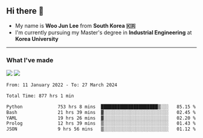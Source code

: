 ## Hi there 👋

- My name is **Woo Jun Lee** from **South Korea 🇰🇷**
- I'm currently pursuing my Master's degree in **Industrial Engineering** at **Korea University**

---

### What I've made

<a href="https://share.streamlit.io/tomtom1103/kuiai_hackathon_2022/main/JL_app.py"><img src="https://img.shields.io/badge/Journey Lee-161B22?style=for-the-badge&logo=streamlit&logoColor=FF4B4B"/></a> <a href="https://jeon-100.github.io/Dangzang/"><img src="https://img.shields.io/badge/당신을 위한 장학금, 당장!-161B22?style=for-the-badge&logo=react&logoColor=#61DAFB"/></a>

<!--START_SECTION:waka-->

```txt
From: 11 January 2022 - To: 27 March 2024

Total Time: 877 hrs 1 min

Python             753 hrs 8 mins  █████████████████████▒░░░   85.15 %
Bash               21 hrs 39 mins  ▓░░░░░░░░░░░░░░░░░░░░░░░░   02.45 %
YAML               19 hrs 26 mins  ▓░░░░░░░░░░░░░░░░░░░░░░░░   02.20 %
Prolog             12 hrs 39 mins  ▒░░░░░░░░░░░░░░░░░░░░░░░░   01.43 %
JSON               9 hrs 56 mins   ▒░░░░░░░░░░░░░░░░░░░░░░░░   01.12 %
```

<!--END_SECTION:waka-->
